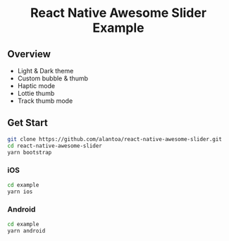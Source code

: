 <div align="center">
  <h1 align="center">React Native Awesome Slider Example</h1>
</div>

## Overview

- Light & Dark theme
- Custom bubble & thumb
- Haptic mode
- Lottie thumb
- Track thumb mode

## Get Start

```sh
git clone https://github.com/alantoa/react-native-awesome-slider.git
cd react-native-awesome-slider
yarn bootstrap
```

### iOS

```sh
cd example
yarn ios
```

### Android

```sh
cd example
yarn android
```
